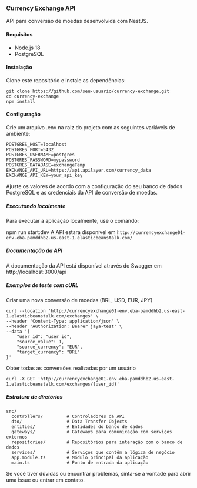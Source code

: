 ### Currency Exchange API
API para conversão de moedas desenvolvida com NestJS.

#### Requisitos
- Node.js 18
- PostgreSQL

#### Instalação
Clone este repositório e instale as dependências:
```
git clone https://github.com/seu-usuario/currency-exchange.git
cd currency-exchange
npm install
```
#### Configuração
Crie um arquivo .env na raiz do projeto com as seguintes variáveis de ambiente:
```
POSTGRES_HOST=localhost
POSTGRES_PORT=5432
POSTGRES_USERNAME=postgres
POSTGRES_PASSWORD=mypassword
POSTGRES_DATABASE=exchangeTemp
EXCHANGE_API_URL=https://api.apilayer.com/currency_data
EXCHANGE_API_KEY=your_api_key
```

Ajuste os valores de acordo com a configuração do seu banco de dados PostgreSQL e as credenciais da API de conversão de moedas.

##### Executando localmente
Para executar a aplicação localmente, use o comando:

npm run start:dev
A API estará disponível em `http://currencyexchange01-env.eba-pamddhb2.us-east-1.elasticbeanstalk.com/`

##### Documentação da API
A documentação da API está disponível através do Swagger em http://localhost:3000/api

##### Exemplos de teste com cURL

Criar uma nova conversão de moedas (BRL, USD, EUR, JPY)
```
curl --location 'http://currencyexchange01-env.eba-pamddhb2.us-east-1.elasticbeanstalk.com/exchanges' \
--header 'Content-Type: application/json' \
--header 'Authorization: Bearer jaya-test' \
--data '{
    "user_id": "user_id",
    "source_value": 1,
    "source_currency": "EUR",
    "target_currency": "BRL"
}'
```

Obter todas as conversões realizadas por um usuário
```
curl -X GET 'http://currencyexchange01-env.eba-pamddhb2.us-east-1.elasticbeanstalk.com/exchanges/{user_id}'
```

##### Estrutura de diretórios
```
src/
  controllers/         # Controladores da API
  dto/                 # Data Transfer Objects
  entities/            # Entidades do banco de dados
  gateways/            # Gateways para comunicação com serviços externos
  repositories/        # Repositórios para interação com o banco de dados
  services/            # Serviços que contêm a lógica de negócio
  app.module.ts        # Módulo principal da aplicação
  main.ts              # Ponto de entrada da aplicação
```
Se você tiver dúvidas ou encontrar problemas, sinta-se à vontade para abrir uma issue ou entrar em contato.
